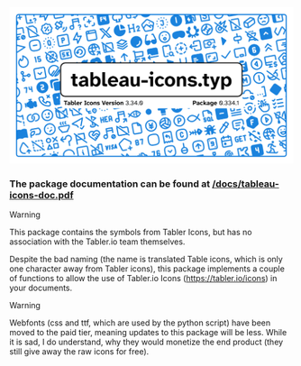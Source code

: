 
<img src="docs/banner.png">

### The package documentation can be found at [/docs/tableau-icons-doc.pdf](./docs/tableau-icons-doc.pdf)

> [!warning]
> This package contains the symbols from Tabler Icons, but has no association with the Tabler.io team themselves.

Despite the bad naming (the name is translated Table icons, which is only one character away from Tabler icons), this package implements a couple of functions to allow the use of Tabler.io Icons (https://tabler.io/icons) in your documents.

> [!warning]
> Webfonts (css and ttf, which are used by the python script) have been moved to the paid tier, meaning updates to this package will be less. While it is sad, I do understand, why they would monetize the end product (they still give away the raw icons for free).